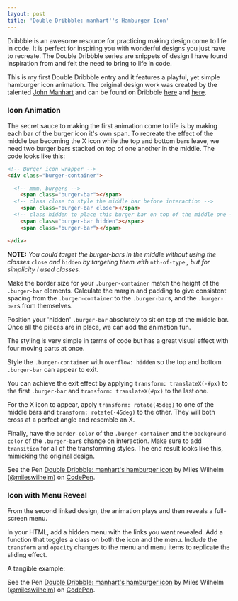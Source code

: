 ```yaml
---
layout: post
title: 'Double Dribbble: manhart''s Hamburger Icon'
---
```


Dribbble is an awesome resource for practicing making design come to life in code. It is perfect for inspiring you with wonderful designs you just have to recreate. The Double Dribbble series are snippets of design I have found inspiration from and felt the need to bring to life in code.

This is my first Double Dribbble entry and it features a playful, yet simple hamburger icon animation. The original design work was created by the talented [John Manhart](http://manhart.io) and can be found on Dribbble [here](https://dribbble.com/shots/2903173-Hamburger-animation) and [here](https://dribbble.com/shots/2897013-Hamburger-Hamburger-Hamburger).

### Icon Animation

The secret sauce to making the first animation come to life is by making each bar of the burger icon it's own span. To recreate the effect of the middle bar becoming the X icon while the top and bottom bars leave, we need two burger bars stacked on top of one another in the middle. The code looks like this:

```html
<!-- Burger icon wrapper -->
<div class="burger-container">

  <!-- mmm, burgers -->
	<span class="burger-bar"></span>
  <!-- class close to style the middle bar before interaction -->
	<span class="burger-bar close"></span>
  <!-- class hidden to place this burger bar on top of the middle one -->
	<span class="burger-bar hidden"></span>
	<span class="burger-bar"></span>

</div>
```

**NOTE:** *You could target the burger-bars in the middle without using the classes* `close` *and* `hidden` *by targeting them with* `nth-of-type` *, but for simplicity I used classes.*

Make the border size for your `.burger-container` match the height of the `.burger-bar` elements. Calculate the margin and padding to give consistent spacing from the `.burger-container` to the `.burger-bar`s, and the `.burger-bar`s from themselves.

Position your 'hidden' `.burger-bar` absolutely to sit on top of the middle bar. Once all the pieces are in place, we can add the animation fun.

The styling is very simple in terms of code but has a great visual effect with four moving parts at once.

Style the `.burger-container` with `overflow: hidden` so the top and bottom `.burger-bar` can appear to exit.

You can achieve the exit effect by applying `transform: translateX(-#px)` to the first `.burger-bar` and `transform: translateX(#px)` to the last one.

For the X icon to appear, apply `transform: rotate(45deg)` to one of the middle bars and `transform: rotate(-45deg)` to the other. They will both cross at a perfect angle and resemble an X.

Finally, have the `border-color` of the `.burger-container` and the `background-color` of the `.burger-bar`s change on interaction. Make sure to add `transition` for all of the transforming styles. The end result looks like this, mimicking the original design.

<p data-height="265" data-theme-id="0" data-slug-hash="LyVyaB" data-default-tab="css,result" data-user="mileswilhelm" data-embed-version="2" data-pen-title="Double Dribbble: manhart's hamburger icon" class="codepen">See the Pen <a href="https://codepen.io/mileswilhelm/pen/LyVyaB/">Double Dribbble: manhart's hamburger icon</a> by Miles Wilhelm (<a href="http://codepen.io/mileswilhelm">@mileswilhelm</a>) on <a href="http://codepen.io">CodePen</a>.</p>
<script async src="https://production-assets.codepen.io/assets/embed/ei.js"></script>

### Icon with Menu Reveal

From the second linked design, the animation plays and then reveals a full-screen menu.

In your HTML, add a hidden menu with the links you want revealed. Add a function that toggles a class on both the icon and the menu. Include the `transform` and `opacity` changes to the menu and menu items to replicate the sliding effect.

A tangible example:

<p data-height="265" data-theme-id="0" data-slug-hash="qmOzKJ" data-default-tab="html,result" data-user="mileswilhelm" data-embed-version="2" data-pen-title="Double Dribbble: manhart's hamburger icon" class="codepen">See the Pen <a href="https://codepen.io/mileswilhelm/pen/qmOzKJ/">Double Dribbble: manhart's hamburger icon</a> by Miles Wilhelm (<a href="http://codepen.io/mileswilhelm">@mileswilhelm</a>) on <a href="http://codepen.io">CodePen</a>.</p>
<script async src="https://production-assets.codepen.io/assets/embed/ei.js"></script>
